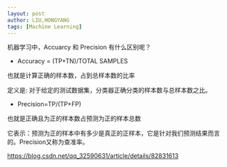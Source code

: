 ```yaml
---
layout: post
author: LIU,HONGYANG
tags: [Machine Learning]
---
```








机器学习中，Accuarcy 和 Precision 有什么区别呢？

- Accuracy = (TP+TN)/TOTAL SAMPLES

也就是计算正确的样本数，占到总样本数的比率

定义是: 对于给定的测试数据集，分类器正确分类的样本数与总样本数之比。

 

- Precision=TP/(TP+FP)

也就是正确且为正的样本数占预测为正的样本总数

它表示：预测为正的样本中有多少是真正的正样本，它是针对我们预测结果而言的。Precision又称为查准率。

 

https://blog.csdn.net/qq_32590631/article/details/82831613

 